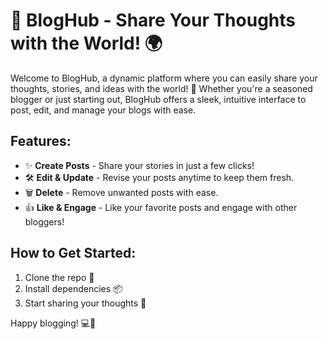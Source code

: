 # 📝 BlogHub - Share Your Thoughts with the World! 🌍

Welcome to BlogHub, a dynamic platform where you can easily share your thoughts, stories, and ideas with the world! 🚀 Whether you're a seasoned blogger or just starting out, BlogHub offers a sleek, intuitive interface to post, edit, and manage your blogs with ease.

## Features:
- ✨ **Create Posts** - Share your stories in just a few clicks!
- 🛠️ **Edit & Update** - Revise your posts anytime to keep them fresh.
- 🗑️ **Delete** - Remove unwanted posts with ease.
- 👍 **Like & Engage** - Like your favorite posts and engage with other bloggers!

## How to Get Started:
1. Clone the repo 🍴
2. Install dependencies 📦
3. Start sharing your thoughts 📝

Happy blogging! 💻🎉
